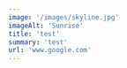 ```yaml
---
image: '/images/skyline.jpg'
imageAlt: 'Sunrise'
title: 'test'
summary: 'test'
url: 'www.google.com'
---
```

